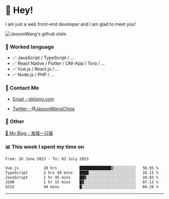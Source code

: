 # 👋 Hey!

I am just a web front-end developer and I am glad to meet you!

![JaxsonWang's github stats](https://github-readme-stats.vercel.app/api?username=JaxsonWang&&show_icons=true&&title_color=1abc9c&&icon_color=1abc9c)


### 📝 Worked language

- ✅ JavaScript / TypeScript / ...
- ✅ React Native / Flutter / UNI-App / Tora / ...
- ✅ Vue.js / React.js / ...
- ✅ Node.js / PHP / ...

### 📮 Contact Me

- [Email - i@iiong.com](mailto:i@iiong.com)

- [Twitter - @JaxsonWangChina](https://twitter.com/JaxsonWangChina)

### 🤪 Other

[📌 My Blog - 淮城一只猫](https://iiong.com)

### 📊 This week I spent my time on

<!--START_SECTION:waka-->

```txt
From: 26 June 2023 - To: 03 July 2023

Vue.js           10 hrs          ██████████████▒░░░░░░░░░░   56.95 %
TypeScript       2 hrs 49 mins   ████░░░░░░░░░░░░░░░░░░░░░   16.11 %
JavaScript       1 hr 45 mins    ██▓░░░░░░░░░░░░░░░░░░░░░░   10.03 %
JSON             1 hr 15 mins    █▓░░░░░░░░░░░░░░░░░░░░░░░   07.11 %
SCSS             44 mins         █░░░░░░░░░░░░░░░░░░░░░░░░   04.26 %
```

<!--END_SECTION:waka-->

---
